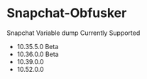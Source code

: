 # Snapchat-Obfusker
Snapchat Variable dump
Currently Supported
+ 10.35.5.0 Beta 
+ 10.36.0.0 Beta
+ 10.39.0.0
+ 10.52.0.0
